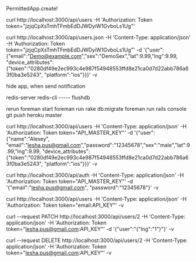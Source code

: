PermittedApp.create!

curl http://localhost:3000/api/users -H 'Authorization: Token token="jzjqCpXsTmhTFmbEdDJWDyiW1GvboLs1Ug"'


curl http://localhost:3000/api/users.json -H 'Content-Type: application/json' -H 'Authorization: Token token="jzjqCpXsTmhTFmbEdDJWDyiW1GvboLs1Ug"' -d '{"user":{"email":"Demo@example.com","sex":"DemoSex","lat":9.99,"lng":9.99, "device_attributes":{"token":"0280df49e2ec993c4e987f54948553ffd8e21ca0d7d22abb786a63f0ba3e5243", "platform":"ios"}}}' -v


hide app, when send notification


redis-server
redis-cli
----- flushdb

rerun foreman start
foreman run rake db:migrate
foreman run rails console
git push heroku master



curl http://localhost:3000/api/users -H 'Content-Type: application/json' -H 'Authorization: Token token="API_MASTER_KEY"' -d '{"user":{"name":"Alexey", "email":"lesha.pus@gmail.com","password":"12345678","sex":"male","lat":9.99,"lng":9.99, "device_attributes":{"token":"0280df49e2ec993c4e987f54948553ffd8e21ca0d7d22abb786a63f0ba3e5243", "platform":"ios"}}}' -v

curl http://localhost:3000/api/auth -H 'Content-Type: application/json' -H 'Authorization: Token token="API_MASTER_KEY"' -d '{"email":"lesha.pus@gmail.com", "password":"12345678"}' -v

curl http://localhost:3000/api/users -H 'Content-Type: application/json' -H 'Authorization: Token token="email:API_KEY"' -v

curl --request PATCH http://localhost:3000/api/users/2 -H 'Content-Type: application/json' -H 'Authorization: Token token="lesha.pus@gmail.com:API_KEY"' -d '{"user":"{"lng":"1"}"}' -v

curl --request DELETE http://localhost:3000/api/users/2 -H 'Content-Type: application/json' -H 'Authorization: Token token="lesha.pus@gmail.com:API_KEY"'  -v


